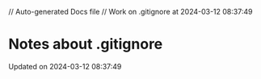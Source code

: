 // Auto-generated Docs file
// Work on .gitignore at 2024-03-12 08:37:49
# Notes about .gitignore
Updated on 2024-03-12 08:37:49
